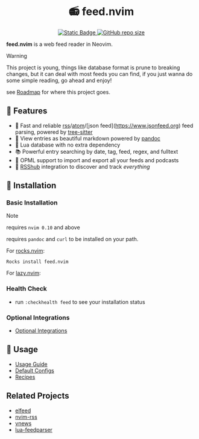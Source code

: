 <h1 align="center"> 📻 feed.nvim </h1>
<p align="center">
  <a href="https://github.com/neovim/neovim">
    <img alt="Static Badge" src="https://img.shields.io/badge/neovim-version?style=for-the-badge&logo=neovim&label=%3E%3D%200.10&color=green">
  </a>
  <a href="https://github.com/neo451/feed.nvim">
    <img alt="GitHub repo size" src="https://img.shields.io/github/repo-size/neo451/feed.nvim?style=for-the-badge&logo=hackthebox">
  </a>
  </a>
</p>




**feed.nvim** is a web feed reader in Neovim.




> [!WARNING]
> This project is young, things like database format is prune to breaking changes, but it can deal with most feeds you can find, if you just wanna do some simple reading, go ahead and enjoy! 
>
> see [Roadmap](https://github.com/neo451/feed.nvim/wiki/Roadmap) for where this project goes.




## 🌟 Features




- 🌲 Fast and reliable [rss](https://en.wikipedia.org/wiki/RSS)/[atom](https://en.wikipedia.org/wiki/Atom_(web_standard))/[json feed](https://www.jsonfeed.org) feed parsing, powered by [tree-sitter](https://github.com/nvim-treesitter/nvim-treesitter)
- 📝 View entries as beautiful markdown powered by [pandoc](https://pandoc.org)
- 🏪 Lua database with no extra dependency
- 📚 Powerful entry searching by date, tag, feed, regex, and fulltext
- 📂 OPML support to import and export all your feeds and podcasts
- 🧡 [RSShub](https://github.com/DIYgod/RSSHub) integration to discover and track *everything*




## 🚀 Installation




### Basic Installation




> [!NOTE]
> requires `nvim 0.10` and above
> 
> requires `pandoc` and `curl` to be installed on your path.




For [rocks.nvim](https://github.com/nvim-neorocks/rocks.nvim):




```
Rocks install feed.nvim
```




For [lazy.nvim](https://github.com/folke/lazy.nvim):


### Health Check

- run `:checkhealth feed` to see your installation status

### Optional Integrations

- [Optional Integrations](https://github.com/neo451/feed.nvim/wiki/Integrations)

## 🔖 Usage

- [Usage Guide](https://github.com/neo451/feed.nvim/wiki/Usage-Guide)
- [Default Configs](https://github.com/neo451/feed.nvim/wiki/Default-Config)
- [Recipes](https://github.com/neo451/feed.nvim/wiki/Recipes)

## Related Projects

- [elfeed](https://github.com/skeeto/elfeed)
- [nvim-rss](https://github.com/EMPAT94/nvim-rss)
- [vnews](https://github.com/danchoi/vnews)
- [lua-feedparser](https://github.com/slact/lua-feedparser)
